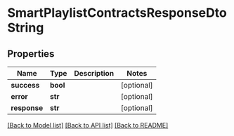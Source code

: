# SmartPlaylistContractsResponseDtoString

## Properties
Name | Type | Description | Notes
------------ | ------------- | ------------- | -------------
**success** | **bool** |  | [optional] 
**error** | **str** |  | [optional] 
**response** | **str** |  | [optional] 

[[Back to Model list]](../README.md#documentation-for-models) [[Back to API list]](../README.md#documentation-for-api-endpoints) [[Back to README]](../README.md)

